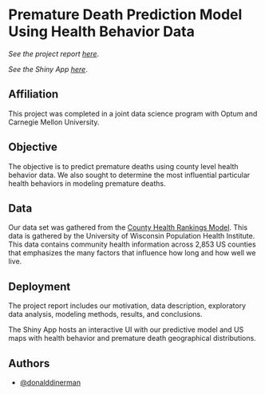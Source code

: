 
# Premature Death Prediction Model Using Health Behavior Data

*See the project report [here](https://donald-dinerman.github.io/Optum-Premature-Death/)*. 

*See the Shiny App [here](https://donald-dinerman.shinyapps.io/Optum-App/)*.

## Affiliation

This project was completed in a joint data science program with 
Optum and Carnegie Mellon University.

## Objective

The objective is to predict premature deaths using county level 
health behavior data. We also sought to determine the most 
influential particular health behaviors in modeling premature 
deaths.

## Data

Our data set was gathered from the [County Health Rankings Model](https://www.countyhealthrankings.org/explore-health-rankings/measures-data-sources/county-health-rankings-model?componentType=factor-area&componentId=3). 
This data is gathered by the University of Wisconsin Population 
Health Institute. This data contains community health information 
across 2,853 US counties that emphasizes the many factors that 
influence how long and how well we live.

## Deployment

The project report includes our motivation, data description,
exploratory data analysis, modeling methods, results, and 
conclusions.

The Shiny App hosts an interactive UI with our predictive model 
and US maps with health behavior and premature death 
geographical distributions.


## Authors

- [@donalddinerman](https://www.github.com/Donald-Dinerman)

